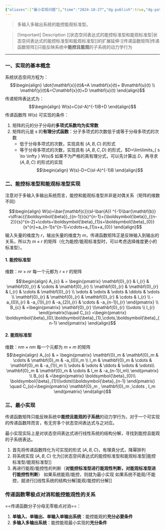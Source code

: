 ```yaml
---
{"aliases":["最小实现问题"],"time":"2024-10-27","dg-publish":true,"dg-path":"自动控制原理/现代控制理论/传递函数阵的实现问题.md","permalink":"/自动控制原理/现代控制理论/传递函数阵的实现问题/","dgPassFrontmatter":true,"noteIcon":"","created":"2024-10-22T17:57:51.373+08:00","updated":"2025-03-02T14:56:39.398+08:00"}
---
```



> 多输入多输出系统的能控能观标准型。

> [!important] Description 
> [[状态空间表达式的能控标准型和能观标准型\|状态空间表达式的能控标准型和能观标准型]]的扩展延伸
> [[传递函数矩阵\|传递函数矩阵]]只能反映系统中**能控且能观**的子系统的动力学行为

****
### 一、实现的基本概念
系统状态空间方程为：
$$\begin{align}
\dot{\mathbf{x}}(t)&=A \mathbf{x}(t)+ B\mathbf{u}(t) \\
\mathbf{y}(t)&=C\mathbf{x}(t)+D \mathbf{u}(t)
\end{align}$$
传递矩阵表达式为：
$$\begin{align}
W(s)=C(sI-A)^{-1}B+D
\end{align}$$
传递函数阵 $W(s)$ 可实现的条件：
1. 矩阵的元的分子分母的**多项式系数均为实常数**
2. 矩阵的元是 $s$ 的**有理分式函数**：分子多项式的次数低于或等于分母多项式的次数
	- 低于分母多项式的次数，实现具有 $(A,B,C)$ 的形式
	- 等于分母多项式的次数，实现具有 $(A,B,C,D)$ 的形式，$D=\lim\limits_{ s \to \infty } W(s)$
	如果不为严格的真有理分式，可以先计算出 $D$，再寻求 $(A,B,C)$ 的形式的实现
$$\begin{align}
W(s)-D=C(sI-A)^{-1}B
\end{align}$$
### 二、能控标准型和能观标准型实现

注意对于多输入多输出系统而言，能控和能观标准型并非是对偶关系（矩阵的维数不同）

$$\begin{align}
W(s)=\bar{\mathbf{c}}(sI-\bar{A}) ^{-1}\bar{\mathbf{b}} =\dfrac{{\boldsymbol{\beta}}_{{n-1}}{s}^{n-1}+{\boldsymbol{\beta}}_{{n-2}}{s}^{n-2}+\cdots+\boldsymbol{\beta}_{1}s+\boldsymbol{\beta}_{0}}{s^{n}+a_{n-1}s^{n-1}+\cdots+a_{1}s+a_{0}}
\end{align}$$
输入矢量的维度为 $r$，输出矢量的维度为 $m$，传递函数矩阵正是反映输入到输出的关系，所以为 $m\times r$ 的矩阵（化为能控/能观标准型时，可以考虑选择维度更小的标准型）。

#### 1. 能控标准型
维数：$nr\times nr$   每一个元都为 $r\times r$ 的矩阵

$$\begin{align}
A_{c} & = \begin{pmatrix}
\mathbf{0}_{r} & I_{r} & \mathbf{0}_{r} & \cdots & \mathbf{0}_{r} \\
\mathbf{0}_{r} & \mathbf{0}_{r} & I_{r} & \cdots & \mathbf{0}_{r} \\
\vdots & \vdots & \vdots & \ddots & \vdots \\
\mathbf{0}_{r} & \mathbf{0}_{r} & \mathbf{0}_{r} & \cdots & I_{r} \\
-a_{0}I_{r}  & -a_{1}I_{r}  & -a_{2}I_{r}  & \cdots & -a_{n-1}I_{r} 
\end{pmatrix} \\
B_{c} & =\begin{pmatrix}
\mathbf{0}_{r} \\\mathbf{0}_{r} \\\vdots  \\ I_{r} 
\end{pmatrix}\quad  C_{c}   =\begin{pmatrix}
\boldsymbol{\beta}_{0},\boldsymbol{\beta}_{1},\cdots,\boldsymbol{\beta}_{n-1}
\end{pmatrix}
\end{align}$$

#### 2. 能观标准型
维数：$nm \times nm$   每一个元都为 $m\times m$ 的矩阵
$$\begin{align}
A_{o} & = \begin{pmatrix}
 \mathbf{0}_m & \mathbf{0}_m & \cdots & \mathbf{0}_m  & -a_{0}I_m  \\
 I_m & \mathbf{0}_m & \cdots & \mathbf{0}_m  & -a_{1}I_m  \\
 \vdots & \vdots & \ddots & \vdots  & \vdots\\
 \mathbf{0}_m & \mathbf{0}_m & \cdots & I_m  &  -a_{n-1}I_m\\
\end{pmatrix} \\
B_{o} & =\begin{pmatrix}
\boldsymbol{\beta}_{0}\\ \boldsymbol{\beta}_{1}\\\vdots\\\boldsymbol{\beta}_{n-1}
\end{pmatrix} \quad C_{o}=\begin{pmatrix}
\mathbf{0}_m , \mathbf{0}_m ,\cdots   , I_m 
\end{pmatrix}
\end{align}$$

### 三、最小实现

传递函数矩阵只能反映系统中**能控且能观的子系统**的动力学行为，对于一个可实现的传递函数阵而言，有无穷多个状态空间表达式与之对应。

最小实现实际上是对状态空间表达式进行线性系统的结构分解，寻找到能控且能观的子系统表达。
1. 首先将传递函数阵化为可实现的形式 $(A,B,C)$，有理真分式，降幂排列
2. 将系统实现 $(A,B,C)$ 化为[[状态空间表达式的能控标准型和能观标准型\|能控标准型/能观标准型]]
3. 再进行能观/能控性的判断（**对能控标准型进行能观性判断，对能观标准型进行能控性判断**）
	如果系统能观/能控，则就为最小实现
	如果系统不能观/不能控，就进行[[线性系统的结构分解\|能观/能控的分解]]

### 传递函数零极点对消和能控能观性的关系
==传递函数分子分母无零极点对消==：
1. **单输入、单输出、单输入单输出系统**：能控能观的**充分必要条件**
2. **多输入多输出系统**：能控能观最小实现的**充分条件**


